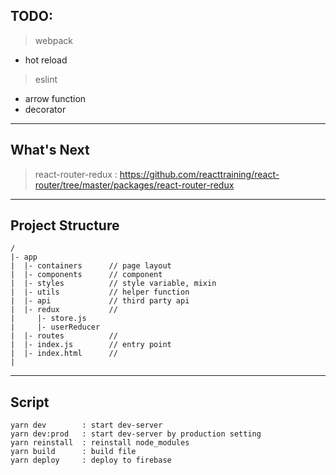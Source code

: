 ## TODO:
> webpack
  - hot reload
> eslint
  - arrow function
  - decorator

---
## What's Next
> react-router-redux : https://github.com/reacttraining/react-router/tree/master/packages/react-router-redux

---
## Project Structure
```
/
|- app
|  |- containers      // page layout
|  |- components      // component
|  |- styles          // style variable, mixin
|  |- utils           // helper function
|  |- api             // third party api
|  |- redux           // 
|     |- store.js
|     |- userReducer
|  |- routes          // 
|  |- index.js        // entry point 
|  |- index.html      // 
|
```

---

## Script
```
yarn dev        : start dev-server
yarn dev:prod   : start dev-server by production setting
yarn reinstall  : reinstall node_modules
yarn build      : build file
yarn deploy     : deploy to firebase
```